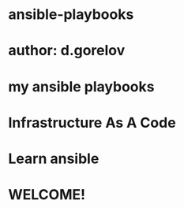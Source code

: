 # ansible-playbooks
# author: d.gorelov
# my ansible playbooks
# Infrastructure As A Code
# Learn ansible
# WELCOME!